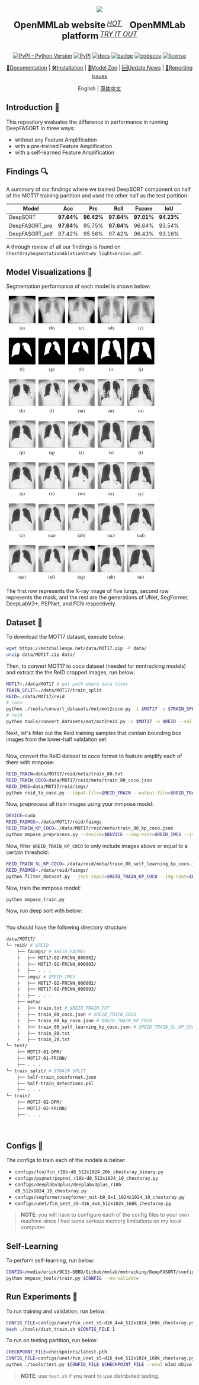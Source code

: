 <div align="center">
  <img src="resources/mmtrack-logo.png" width="600"/>
  <div>&nbsp;</div>
  <div align="center">
    <b><font size="5">OpenMMLab website</font></b>
    <sup>
      <a href="https://openmmlab.com">
        <i><font size="4">HOT</font></i>
      </a>
    </sup>
    &nbsp;&nbsp;&nbsp;&nbsp;
    <b><font size="5">OpenMMLab platform</font></b>
    <sup>
      <a href="https://platform.openmmlab.com">
        <i><font size="4">TRY IT OUT</font></i>
      </a>
    </sup>
  </div>
  <div>&nbsp;</div>

[![PyPI - Python Version](https://img.shields.io/pypi/pyversions/mmtrack)](https://pypi.org/project/mmtrack/)
[![PyPI](https://img.shields.io/pypi/v/mmtrack)](https://pypi.org/project/mmtrack)
[![docs](https://img.shields.io/badge/docs-latest-blue)](https://mmtracking.readthedocs.io/en/latest/)
[![badge](https://github.com/open-mmlab/mmtracking/workflows/build/badge.svg)](https://github.com/open-mmlab/mmtracking/actions)
[![codecov](https://codecov.io/gh/open-mmlab/mmtracking/branch/master/graph/badge.svg)](https://codecov.io/gh/open-mmlab/mmtracking)
[![license](https://img.shields.io/github/license/open-mmlab/mmtracking.svg)](https://github.com/open-mmlab/mmtracking/blob/master/LICENSE)

[📘Documentation](https://mmtracking.readthedocs.io/) |
[🛠️Installation](https://mmtracking.readthedocs.io/en/latest/install.html) |
[👀Model Zoo](https://mmtracking.readthedocs.io/en/latest/model_zoo.html) |
[🆕Update News](https://mmtracking.readthedocs.io/en/latest/changelog.html) |
[🤔Reporting Issues](https://github.com/open-mmlab/mmtracking/issues/new/choose)

</div>

<div align="center">

English | [简体中文](README_zh-CN.md)

</div>

## Introduction :wave:
This repository evaluates the difference in performance in running DeepFASORT in three ways:
* without any Feature Amplification
* with a pre-trained Feature Amplification
* with a self-learned Feature Amplification 

## Findings :mag:

A summary of our findings where we trained DeepSORT component on half of the MOT17 training partition and used the other half as the test partition:

| Model       	   | Acc         | Prc        | Rcll        | Fscore      | IoU        |
| ----------- 	   | ----------  | ---------- | ----------- | ----------- | ---------- |
| DeepSORT         | **97.64%**  | **96.42%** | **97.64%**  | **97.01%**  | **94.23%** |
| DeepFASORT_pre   | **97.64%**  | 95.75%     | **97.64%**  | 96.64%      | 93.54%     |
| DeepFASORT_self  | 97.42%      | 95.56%     | 97.42%      | 96.43%      | 93.16%     |

A through review of all our findings is found on `ChestXraySegmentationAblationStudy_lightversion.pdf`.

## Model Visualizations :art:
Segmentation performance of each model is shown below:

![perf](https://github.com/eplatero97/LungSegmentationPerf/blob/master/assets/model_perf.png)

The first row represents the X-ray image of five lungs, second row represents the mask, and the rest are the generations of UNet, SegFormer, DeepLabV3+, PSPNet, and FCN respectively. 

## Dataset :file_folder:
To download the MOT17 dataset, execute below:
```bash
wget https://motchallenge.net/data/MOT17.zip -P data/
unzip data/MOT17.zip data/
```

Then, to convert MOT17 to coco dataset (needed for mmtracking models) and extract the the ReID cropped images, run below:
```bash
MOT17=./data/MOT17 # put path where data lives
TRAIN_SPLIT=./data/MOT17/train_split
REID=./data/MOT17/reid
# coco
python ./tools/convert_datasets/mot/mot2coco.py -i $MOT17 -o $TRAIN_SPLIT --convert-det --split-train
# reid
python tools/convert_datasets/mot/mot2reid.py -i $MOT17 -o $REID --val-split 0.2 --vis-threshold 0.3
```


Next, let's filter out the Reid training samples that contain bounding box images from the lower-half validation set:
```bash
```

Now, convert the ReID dataset to coco format to feature amplify each of them with mmpose:
```bash
REID_TRAIN=data/MOT17/reid/meta/train_80.txt
REID_TRAIN_COCO=data/MOT17/reid/meta/train_80_coco.json
REID_IMGS=data/MOT17/reid/imgs/
python reid_to_coco.py --input-file=$REID_TRAIN --output-file=$REID_TRAIN_COCO --image-root=$REID_IMGS 
```

Now, preprocess all train images using your mmpose model:
```bash
DEVICE=cuda
REID_FAIMGS=./data/MOT17/reid/faimgs
REID_TRAIN_KP_COCO=./data/MOT17/reid/meta/train_80_kp_coco.json
python mmpose_preprocess.py --device=$DEVICE --img-root=$REID_IMGS --json-input=$REID_TRAIN_COCO --output-dir=$REID_FAIMGS --json-output=$REID_TRAIN_KP_COCO
```

Now, filter `$REID_TRAIN_KP_COCO` to only include images above or equal to a certain threshold:
```bash
REID_TRAIN_SL_KP_COCO=./data/reid/meta/train_80_self_learning_kp_coco.json
REID_FAIMGS=./data/reid/faimgs/
python filter_dataset.py --json-input=$REID_TRAIN_KP_COCO --img-root=$REID_IMGS --threshold=.5 --json-output=$REID_TRAIN_SL_KP_COCO --img-output=$REID_FAIMGS
```

Now, train the mmpose model:
```bash
python mmpose_train.py 
```

Now, run deep sort with below:
```bash

```

 
You should have the following directory structure:
```bash
data/MOT17/
└─ reid/ # $REID
	├── faimgs/ # $REID_FAIMGS
	├	├── MOT17-02-FRCNN_000002/
	├	├── MOT17-02-FRCNN_000003/
	├	├── . . .
	├── imgs/ # $REID_IMGS
	├	├── MOT17-02-FRCNN_000002/
	├	├── MOT17-02-FRCNN_000003/
	├	├── . . .
	├── meta/ 
	├	├── train.txt # $REID_TRAIN_TXT
	├	├── train_80_coco.json # $REID_TRAIN_COCO
	├	├── train_80_kp_coco.json # $REID_TRAIN_KP_COCO
	├	├── train_80_self_learning_kp_coco.json # $REID_TRAIN_SL_KP_COCO
	├	├── train_80.txt
	├	├── train_20.txt
└─ test/
	├── MOT17-01-DPM/
	├── MOT17-01-FRCNN/
	├── . . .
└─ train_split/ # $TRAIN_SPLIT
	├── half-train_cocoformat.json
	├── half-train_detections.pkl
	├── . . .
└─ train/
	├── MOT17-02-DPM/
	├── MOT17-02-FRCNN/
	├── . . .




```


## Configs :memo:
The configs to train each of the models is below:

* `configs/fcn/fcn_r18b-d8_512x1024_20k_chestxray_binary.py`
* `configs/pspnet/pspnet_r18b-d8_512x1024_10_chestxray.py`
* `configs/deeplabv3plus/deeplabv3plus_r18b-d8_512x1024_10_chestxray.py`
* `configs/segformer/segformer_mit-b0_8x1_1024x1024_10_chestxray.py`
* `configs/unet/fcn_unet_s5-d16_4x4_512x1024_160k_chestxray.py`

> **NOTE**: you will have to configure each of the config files to your own machine since I had some serious memory limitations on my local computer. 

## Self-Learning
To perform self-learning, run below:
```bash
CONFIG=/media/erick/9C33-6BBD/Github/mmlab/mmtracking/DeepFASORT/configs/body/2d_kpt_sview_rgb_img/topdown_heatmap/coco/hrnet_w48_coco_256x192_vdeepfasort.py
python mmpose_tools/train.py $CONFIG --no-validate
```

## Run Experiments :running:
To run training and validation, run below:
```bash
CONFIG_FILE=configs/unet/fcn_unet_s5-d16_4x4_512x1024_160k_chestxray.py
bash ./tools/dist_train.sh $CONFIG_FILE 1
```

To run on testing partition, run below:
```bash
CHECKPOINT_FILE=checkpoints/latest.pth 
CONFIG_FILE=configs/unet/fcn_unet_s5-d16_4x4_512x1024_160k_chestxray.py
python ./tools/test.py $CONFIG_FILE $CHECKPOINT_FILE --eval mIoU mDice mFscore 
```
> **NOTE**: use `test.sh` if you want to use distributed testing.
